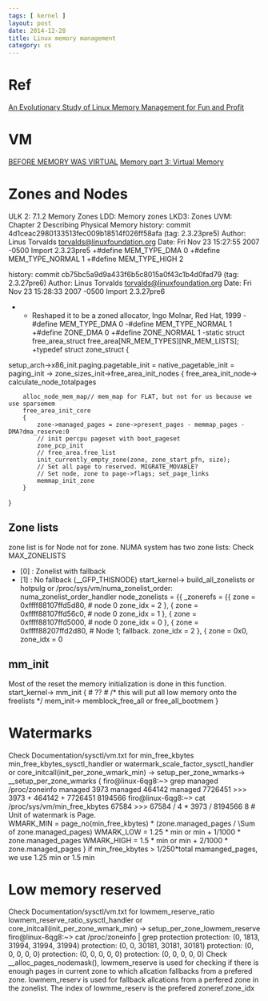 ```yaml
---
tags: [ kernel ]
layout: post
date: 2014-12-28
title: Linux memory management
category: cs
---
```


# Ref
[An Evolutionary Study of Linux Memory Management for Fun and Profit](https://www.usenix.org/system/files/conference/atc16/atc16_paper-huang.pdf)

# VM
[BEFORE MEMORY WAS VIRTUAL](http://denninginstitute.com/pjd/PUBS/bvm.pdf)
[Memory part 3: Virtual Memory](https://lwn.net/Articles/253361/)

# Zones and Nodes
ULK 2: 7.1.2 Memory Zones
LDD: Memory zones
LKD3: Zones
UVM: Chapter 2  Describing Physical Memory
history: commit 4d1ceac2980133513fec009b18514f026ff58afa (tag: 2.3.23pre5)
Author: Linus Torvalds <torvalds@linuxfoundation.org>
Date:   Fri Nov 23 15:27:55 2007 -0500
    Import 2.3.23pre5
+#define MEM_TYPE_DMA           0
+#define MEM_TYPE_NORMAL                1
+#define MEM_TYPE_HIGH          2

history: commit cb75bc5a9d9a433f6b5c8015a0f43c1b4d0fad79 (tag: 2.3.27pre6)
Author: Linus Torvalds <torvalds@linuxfoundation.org>
Date:   Fri Nov 23 15:28:33 2007 -0500
    Import 2.3.27pre6
+ *  Reshaped it to be a zoned allocator, Ingo Molnar, Red Hat, 1999
-#define MEM_TYPE_DMA           0
-#define MEM_TYPE_NORMAL                1
+#define ZONE_DMA               0
+#define ZONE_NORMAL            1
-static struct free_area_struct free_area[NR_MEM_TYPES][NR_MEM_LISTS];
+typedef struct zone_struct {

setup_arch->x86_init.paging.pagetable_init = native_pagetable_init = paging_init -> zone_sizes_init->free_area_init_nodes
{
	free_area_init_node-> 
		calculate_node_totalpages
		
		alloc_node_mem_map// mem_map for FLAT, but not for us because we use sparsemem
		free_area_init_core
		{
			zone->managed_pages = zone->present_pages - memmap_pages - DMA?dma_reserve:0
			// init percpu pageset with boot_pageset
			zone_pcp_init 
			// free_area.free_list
			init_currently_empty_zone(zone, zone_start_pfn, size);
			// Set all page to reserved. MIGRATE_MOVABLE?
			// Set node, zone to page->flags; set_page_links
			memmap_init_zone
		}
}
## Zone lists
zone list is for Node not for zone. NUMA system has two zone lists:
Check MAX_ZONELISTS
 * [0]  : Zonelist with fallback
 * [1]  : No fallback (__GFP_THISNODE)
start_kernel->
	build_all_zonelists
or hotpulg or /proc/sys/vm/numa_zonelist_order: numa_zonelist_order_handler
  node_zonelists = {{
      _zonerefs = {{
          zone = 0xffff88107ffd5d80, # node 0
          zone_idx = 2
        }, {
          zone = 0xffff88107ffd56c0, # node 0
          zone_idx = 1
        }, {
          zone = 0xffff88107ffd5000, # node 0
          zone_idx = 0
        }, {
          zone = 0xffff88207ffd2d80, # Node 1; fallback.
          zone_idx = 2
        }, {
          zone = 0x0, 
          zone_idx = 0
## mm_init
Most of the reset the memory initialization is done in this function.
start_kernel->
	mm_init
{
	# ??
	# /* this will put all low memory onto the freelists */
	mem_init-> memblock_free_all or free_all_bootmem
}

# Watermarks
Check Documentation/sysctl/vm.txt for min_free_kbytes
min_free_kbytes_sysctl_handler or watermark_scale_factor_sysctl_handler or
core_initcall(init_per_zone_wmark_min) ->
	setup_per_zone_wmarks-> __setup_per_zone_wmarks
{
	firo@linux-6qg8:~> grep managed /proc/zoneinfo 
		managed  3973
		managed  464142
		managed  7726451
	>>> 3973 + 464142 + 7726451
	8194566
	firo@linux-6qg8:~> cat /proc/sys/vm/min_free_kbytes 
	67584
	>>> 67584 / 4 * 3973 / 8194566
	8
	# Unit of watermark is Page.	
	WMARK_MIN = page_no(min_free_kbytes) * (zone.managed_pages / \Sum of zone.managed_pages)
	WMARK_LOW = 1.25 * min or min + 1/1000 * zone.managed_pages
	WMARK_HIGH = 1.5 * min or min + 2/1000 * zone.managed_pages 
}
if min_free_kbytes > 1/250*total mamanged_pages, we use 1.25 min or 1.5 min

# Low memory reserved
Check Documentation/sysctl/vm.txt for lowmem_reserve_ratio
lowmem_reserve_ratio_sysctl_handler or core_initcall(init_per_zone_wmark_min) ->
	setup_per_zone_lowmem_reserve
firo@linux-6qg8:~> cat /proc/zoneinfo | grep protection
        protection: (0, 1813, 31994, 31994, 31994)
        protection: (0, 0, 30181, 30181, 30181)
        protection: (0, 0, 0, 0, 0)
        protection: (0, 0, 0, 0, 0)
        protection: (0, 0, 0, 0, 0)
Check __alloc_pages_nodemask(), lowmem_reserve is used for checking if there is enough pages in current zone to which allcation fallbacks from a prefered zone.
lowmem_reserv is used for fallback allcations from a perfered zone in the zonelist.
The index of lowmme_reserv is the prefered zoneref.zone_idx
